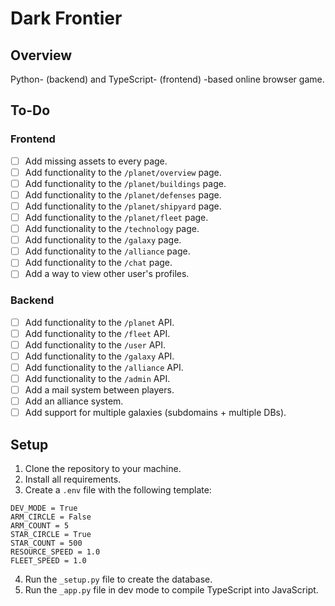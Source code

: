 # Dark Frontier

## Overview
Python- (backend) and TypeScript- (frontend) -based online browser game.

## To-Do
### Frontend
- [ ] Add missing assets to every page.
- [ ] Add functionality to the `/planet/overview` page.
- [ ] Add functionality to the `/planet/buildings` page.
- [ ] Add functionality to the `/planet/defenses` page.
- [ ] Add functionality to the `/planet/shipyard` page.
- [ ] Add functionality to the `/planet/fleet` page.
- [ ] Add functionality to the `/technology` page.
- [ ] Add functionality to the `/galaxy` page.
- [ ] Add functionality to the `/alliance` page.
- [ ] Add functionality to the `/chat` page.
- [ ] Add a way to view other user's profiles.

### Backend
- [ ] Add functionality to the `/planet` API.
- [ ] Add functionality to the `/fleet` API.
- [ ] Add functionality to the `/user` API.
- [ ] Add functionality to the `/galaxy` API.
- [ ] Add functionality to the `/alliance` API.
- [ ] Add functionality to the `/admin` API.
- [ ] Add a mail system between players.
- [ ] Add an alliance system.
- [ ] Add support for multiple galaxies (subdomains + multiple DBs).

## Setup

1. Clone the repository to your machine.
2. Install all requirements.
3. Create a `.env` file with the following template:
```
DEV_MODE = True
ARM_CIRCLE = False
ARM_COUNT = 5
STAR_CIRCLE = True
STAR_COUNT = 500
RESOURCE_SPEED = 1.0
FLEET_SPEED = 1.0
`````
4. Run the `_setup.py` file to create the database.
5. Run the `_app.py` file in dev mode to compile TypeScript into JavaScript.
